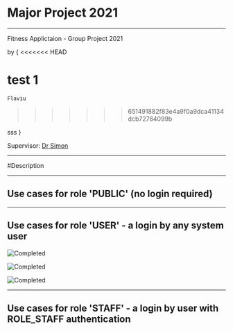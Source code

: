 # Major Project 2021

-----------------------
Fitness Applictaion - Group Project 2021 

by 
 {
<<<<<<< HEAD
 	
 test 1 
=======
 	Flaviu
>>>>>>> 651491882f83e4a9f0a9dca41134dcb72764099b

 sss
 }


Supervisor: [Dr Simon](https://github.com/)

-----------------------

#Description 



-----------------------
Use cases for role 'PUBLIC' (no login required)
-----------------------



-------
Use cases for role 'USER' - a login by any system user
-------


![Completed](https://img.shields.io/badge/done-Success-green)



![Completed](https://img.shields.io/badge/done-Success-green)



![Completed](https://img.shields.io/badge/done-Success-green)

 

-------
Use cases for role 'STAFF' - a login by user with ROLE_STAFF authentication
-------
